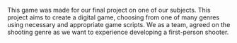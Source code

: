 This game was made for our final project on one of our subjects. This project aims to create a digital game, choosing from one of many genres using necessary and appropriate game scripts. We as a team, agreed on the shooting genre as we want to experience developing a first-person shooter.
